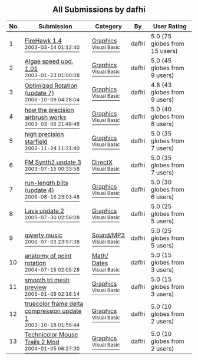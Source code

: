 ﻿<div align="center">

## All Submissions by dafhi

</div>

No.  | Submission | Category | By   | User Rating
---- | ---------- | -------- | ---- | -----------
1 | [FireHawk 1\.4<br /><sup>2003-03-14 01:12:40</sup>](https://github.com/Planet-Source-Code/dafhi-firehawk-1-4__1-41352) | [Graphics<br /><sup>Visual Basic</sup>](../ByCategory/graphics__1-46.md) | dafhi | 5.0 (75 globes from 15 users)
2 | [Algae speed upd\. 1\.01<br /><sup>2003-01-23 01:00:08</sup>](https://github.com/Planet-Source-Code/dafhi-algae-speed-upd-1-01__1-42222) | [Graphics<br /><sup>Visual Basic</sup>](../ByCategory/graphics__1-46.md) | dafhi | 5.0 (45 globes from 9 users)
3 | [Optimized Rotation \(update 7\)<br /><sup>2006-10-09 04:28:04</sup>](https://github.com/Planet-Source-Code/dafhi-optimized-rotation-update-7__1-66453) | [Graphics<br /><sup>Visual Basic</sup>](../ByCategory/graphics__1-46.md) | dafhi | 4.8 (43 globes from 9 users)
4 | [how the precision airbrush works<br /><sup>2003-03-06 21:48:48</sup>](https://github.com/Planet-Source-Code/dafhi-how-the-precision-airbrush-works__1-43295) | [Graphics<br /><sup>Visual Basic</sup>](../ByCategory/graphics__1-46.md) | dafhi | 5.0 (40 globes from 8 users)
5 | [high precision starfield<br /><sup>2002-11-24 11:21:40</sup>](https://github.com/Planet-Source-Code/dafhi-high-precision-starfield__1-41017) | [Graphics<br /><sup>Visual Basic</sup>](../ByCategory/graphics__1-46.md) | dafhi | 5.0 (35 globes from 7 users)
6 | [FM Synth2 update 3<br /><sup>2003-07-15 00:33:58</sup>](https://github.com/Planet-Source-Code/dafhi-fm-synth2-update-3__1-46897) | [DirectX<br /><sup>Visual Basic</sup>](../ByCategory/directx__1-44.md) | dafhi | 5.0 (35 globes from 7 users)
7 | [run\-length blits \(update 4\)<br /><sup>2006-08-16 23:03:48</sup>](https://github.com/Planet-Source-Code/dafhi-run-length-blits-update-4__1-66241) | [Graphics<br /><sup>Visual Basic</sup>](../ByCategory/graphics__1-46.md) | dafhi | 5.0 (30 globes from 6 users)
8 | [Lava update 2<br /><sup>2005-07-30 02:56:08</sup>](https://github.com/Planet-Source-Code/dafhi-lava-update-2__1-60632) | [Graphics<br /><sup>Visual Basic</sup>](../ByCategory/graphics__1-46.md) | dafhi | 5.0 (25 globes from 5 users)
9 | [qwerty music<br /><sup>2006-07-03 23:57:38</sup>](https://github.com/Planet-Source-Code/dafhi-qwerty-music__1-65680) | [Sound/MP3<br /><sup>Visual Basic</sup>](../ByCategory/sound-mp3__1-45.md) | dafhi | 5.0 (25 globes from 5 users)
10 | [anatomy of point rotation<br /><sup>2004-07-15 02:05:28</sup>](https://github.com/Planet-Source-Code/dafhi-anatomy-of-point-rotation__1-54959) | [Math/ Dates<br /><sup>Visual Basic</sup>](../ByCategory/math-dates__1-37.md) | dafhi | 5.0 (15 globes from 3 users)
11 | [smooth tri mesh preview<br /><sup>2005-01-09 02:16:14</sup>](https://github.com/Planet-Source-Code/dafhi-smooth-tri-mesh-preview__1-58189) | [Graphics<br /><sup>Visual Basic</sup>](../ByCategory/graphics__1-46.md) | dafhi | 5.0 (15 globes from 3 users)
12 | [truecolor frame delta compression update 1<br /><sup>2003-10-18 01:56:44</sup>](https://github.com/Planet-Source-Code/dafhi-truecolor-frame-delta-compression-update-1__1-44629) | [Graphics<br /><sup>Visual Basic</sup>](../ByCategory/graphics__1-46.md) | dafhi | 5.0 (10 globes from 2 users)
13 | [Technicolor Mouse Trails 2 Mod<br /><sup>2004-01-05 06:27:30</sup>](https://github.com/Planet-Source-Code/dafhi-technicolor-mouse-trails-2-mod__1-50795) | [Graphics<br /><sup>Visual Basic</sup>](../ByCategory/graphics__1-46.md) | dafhi | 5.0 (10 globes from 2 users)
